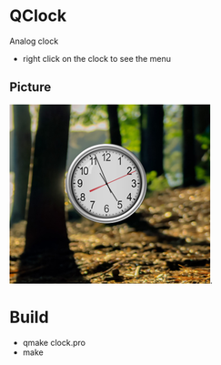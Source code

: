 # QClock
Analog clock 

- right click on the clock to see the menu

## Picture
![clock picture](/pic/qclock.png).

# Build

- qmake clock.pro
- make


